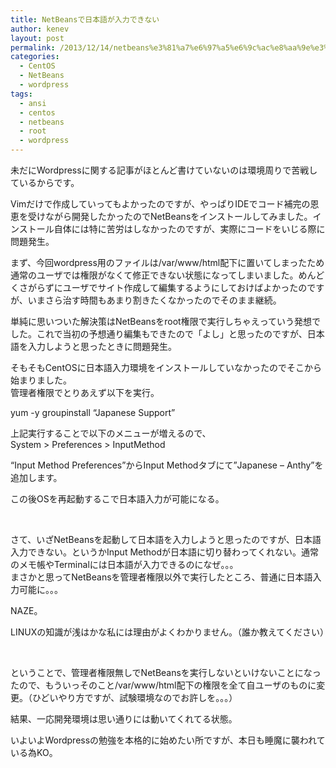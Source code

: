 ```yaml
---
title: NetBeansで日本語が入力できない
author: kenev
layout: post
permalink: /2013/12/14/netbeans%e3%81%a7%e6%97%a5%e6%9c%ac%e8%aa%9e%e3%81%8c%e5%85%a5%e5%8a%9b%e3%81%a7%e3%81%8d%e3%81%aa%e3%81%84/
categories:
  - CentOS
  - NetBeans
  - wordpress
tags:
  - ansi
  - centos
  - netbeans
  - root
  - wordpress
---
```

未だにWordpressに関する記事がほとんど書けていないのは環境周りで苦戦しているからです。

Vimだけで作成していってもよかったのですが、やっぱりIDEでコード補完の恩恵を受けながら開発したかったのでNetBeansをインストールしてみました。インストール自体には特に苦労はしなかったのですが、実際にコードをいじる際に問題発生。

まず、今回wordpress用のファイルは/var/www/html配下に置いてしまったため通常のユーザでは権限がなくて修正できない状態になってしまいました。めんどくさがらずにユーザでサイト作成して編集するようにしておけばよかったのですが、いまさら治す時間もあまり割きたくなかったのでそのまま継続。

単純に思いついた解決策はNetBeansをroot権限で実行しちゃえっていう発想でした。これで当初の予想通り編集もできたので「よし」と思ったのですが、日本語を入力しようと思ったときに問題発生。

そもそもCentOSに日本語入力環境をインストールしていなかったのでそこから始まりました。  
管理者権限でとりあえず以下を実行。

yum -y groupinstall &#8220;Japanese Support&#8221;

上記実行することで以下のメニューが増えるので、  
System > Preferences > InputMethod

&#8220;Input Method Preferences&#8221;からInput Methodタブにて&#8221;Japanese &#8211; Anthy&#8221;を追加します。

この後OSを再起動するこで日本語入力が可能になる。

&nbsp;

さて、いざNetBeansを起動して日本語を入力しようと思ったのですが、日本語入力できない。というかInput Methodが日本語に切り替わってくれない。通常のメモ帳やTerminalには日本語が入力できるのになぜ。。。  
まさかと思ってNetBeansを管理者権限以外で実行したところ、普通に日本語入力可能に。。。

NAZE。

LINUXの知識が浅はかな私には理由がよくわかりません。（誰か教えてください）

&nbsp;

ということで、管理者権限無しでNetBeansを実行しないといけないことになったので、もういっそのこと/var/www/html配下の権限を全て自ユーザのものに変更。（ひどいやり方ですが、試験環境なのでお許しを。。。）

結果、一応開発環境は思い通りには動いてくれてる状態。

いよいよWordpressの勉強を本格的に始めたい所ですが、本日も睡魔に襲われている為KO。
